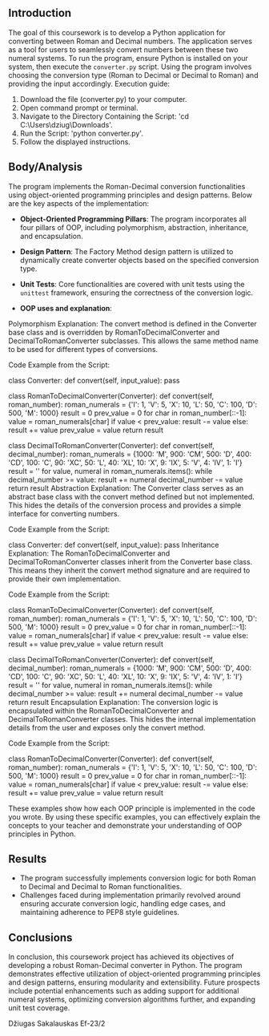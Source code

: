 
## Introduction

The goal of this coursework is to develop a Python application for converting between Roman and Decimal numbers. The application serves as a tool for users to seamlessly convert numbers between these two numeral systems. To run the program, ensure Python is installed on your system, then execute the `converter.py` script. Using the program involves choosing the conversion type (Roman to Decimal or Decimal to Roman) and providing the input accordingly.
  Execution guide:
  1) Download the file (converter.py) to your computer.
  2) Open command prompt or terminal.
  3) Navigate to the Directory Containing the Script: 'cd C:\Users\dziug\Downloads'.
  4) Run the Script: 'python converter.py'.
  5) Follow the displayed instructions.

## Body/Analysis

The program implements the Roman-Decimal conversion functionalities using object-oriented programming principles and design patterns. Below are the key aspects of the implementation:

- **Object-Oriented Programming Pillars**: The program incorporates all four pillars of OOP, including polymorphism, abstraction, inheritance, and encapsulation.
- **Design Pattern**: The Factory Method design pattern is utilized to dynamically create converter objects based on the specified conversion type.
- **Unit Tests**: Core functionalities are covered with unit tests using the `unittest` framework, ensuring the correctness of the conversion logic.

- **OOP uses and explanation**:

Polymorphism
Explanation: The convert method is defined in the Converter base class and is overridden by RomanToDecimalConverter and DecimalToRomanConverter subclasses. This allows the same method name to be used for different types of conversions.

Code Example from the Script:

class Converter:
    def convert(self, input_value):
        pass

class RomanToDecimalConverter(Converter):
    def convert(self, roman_number):
        roman_numerals = {'I': 1, 'V': 5, 'X': 10, 'L': 50, 'C': 100, 'D': 500, 'M': 1000}
        result = 0
        prev_value = 0
        for char in roman_number[::-1]:
            value = roman_numerals[char]
            if value < prev_value:
                result -= value
            else:
                result += value
            prev_value = value
        return result

class DecimalToRomanConverter(Converter):
    def convert(self, decimal_number):
        roman_numerals = {1000: 'M', 900: 'CM', 500: 'D', 400: 'CD', 100: 'C', 90: 'XC', 50: 'L', 40: 'XL', 10: 'X', 9: 'IX', 5: 'V', 4: 'IV', 1: 'I'}
        result = ''
        for value, numeral in roman_numerals.items():
            while decimal_number >= value:
                result += numeral
                decimal_number -= value
        return result
Abstraction
Explanation: The Converter class serves as an abstract base class with the convert method defined but not implemented. This hides the details of the conversion process and provides a simple interface for converting numbers.

Code Example from the Script:

class Converter:
    def convert(self, input_value):
        pass
Inheritance
Explanation: The RomanToDecimalConverter and DecimalToRomanConverter classes inherit from the Converter base class. This means they inherit the convert method signature and are required to provide their own implementation.

Code Example from the Script:

class RomanToDecimalConverter(Converter):
    def convert(self, roman_number):
        roman_numerals = {'I': 1, 'V': 5, 'X': 10, 'L': 50, 'C': 100, 'D': 500, 'M': 1000}
        result = 0
        prev_value = 0
        for char in roman_number[::-1]:
            value = roman_numerals[char]
            if value < prev_value:
                result -= value
            else:
                result += value
            prev_value = value
        return result

class DecimalToRomanConverter(Converter):
    def convert(self, decimal_number):
        roman_numerals = {1000: 'M', 900: 'CM', 500: 'D', 400: 'CD', 100: 'C', 90: 'XC', 50: 'L', 40: 'XL', 10: 'X', 9: 'IX', 5: 'V', 4: 'IV', 1: 'I'}
        result = ''
        for value, numeral in roman_numerals.items():
            while decimal_number >= value:
                result += numeral
                decimal_number -= value
        return result
Encapsulation
Explanation: The conversion logic is encapsulated within the RomanToDecimalConverter and DecimalToRomanConverter classes. This hides the internal implementation details from the user and exposes only the convert method.

Code Example from the Script:

class RomanToDecimalConverter(Converter):
    def convert(self, roman_number):
        roman_numerals = {'I': 1, 'V': 5, 'X': 10, 'L': 50, 'C': 100, 'D': 500, 'M': 1000}
        result = 0
        prev_value = 0
        for char in roman_number[::-1]:
            value = roman_numerals[char]
            if value < prev_value:
                result -= value
            else:
                result += value
            prev_value = value
        return result
        
These examples show how each OOP principle is implemented in the code you wrote. By using these specific examples, you can effectively explain the concepts to your teacher and demonstrate your understanding of OOP principles in Python.


## Results

- The program successfully implements conversion logic for both Roman to Decimal and Decimal to Roman functionalities.
- Challenges faced during implementation primarily revolved around ensuring accurate conversion logic, handling edge cases, and maintaining adherence to PEP8 style guidelines.

## Conclusions

In conclusion, this coursework project has achieved its objectives of developing a robust Roman-Decimal converter in Python. The program demonstrates effective utilization of object-oriented programming principles and design patterns, ensuring modularity and extensibility. Future prospects include potential enhancements such as adding support for additional numeral systems, optimizing conversion algorithms further, and expanding unit test coverage.


Džiugas Sakalauskas Ef-23/2

